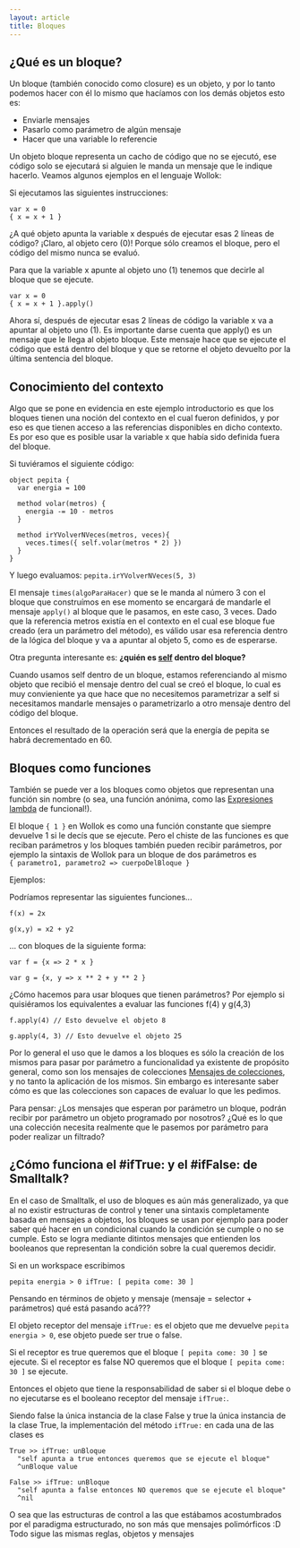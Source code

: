 ```yaml
---
layout: article
title: Bloques
---
```


¿Qué es un bloque?
------------------

Un bloque (también conocido como closure) es un objeto, y por lo tanto podemos hacer con él lo mismo que hacíamos con los demás objetos esto es:

-   Enviarle mensajes
-   Pasarlo como parámetro de algún mensaje
-   Hacer que una variable lo referencie

Un objeto bloque representa un cacho de código que no se ejecutó, ese código solo se ejecutará si alguien le manda un mensaje que le indique hacerlo. Veamos algunos ejemplos en el lenguaje Wollok:

Si ejecutamos las siguientes instrucciones:

```
var x = 0
{ x = x + 1 }
```

¿A qué objeto apunta la variable x después de ejecutar esas 2 líneas de código? ¡Claro, al objeto cero (0)! Porque sólo creamos el bloque, pero el código del mismo nunca se evaluó.

Para que la variable x apunte al objeto uno (1) tenemos que decirle al bloque que se ejecute.

```
var x = 0
{ x = x + 1 }.apply()
```

Ahora sí, después de ejecutar esas 2 líneas de código la variable x va a apuntar al objeto uno (1). Es importante darse cuenta que apply() es un mensaje que le llega al objeto bloque. Este mensaje hace que se ejecute el código que está dentro del bloque y que se retorne el objeto devuelto por la última sentencia del bloque.

Conocimiento del contexto
----------------------

Algo que se pone en evidencia en este ejemplo introductorio es que los bloques tienen una noción del contexto en el cual fueron definidos, y por eso es que tienen acceso a las referencias disponibles en dicho contexto. Es por eso que es posible usar la variable x que había sido definida fuera del bloque.

Si tuviéramos el siguiente código:

```
object pepita {
  var energia = 100
  
  method volar(metros) {
    energia -= 10 - metros
  }
  
  method irYVolverNVeces(metros, veces){
    veces.times({ self.volar(metros * 2) })
  }
}
```

Y luego evaluamos: `pepita.irYVolverNVeces(5, 3)`

El mensaje `times(algoParaHacer)` que se le manda al número 3 con el bloque que construímos en ese momento se encargará de mandarle el mensaje `apply()` al bloque que le pasamos, en este caso, 3 veces. Dado que la referencia metros existía en el contexto en el cual ese bloque fue creado (era un parámetro del método), es válido usar esa referencia dentro de la lógica del bloque y va a apuntar al objeto 5, como es de esperarse.

Otra pregunta interesante es: **¿quién es [self](self---pseudovariable.html) dentro del bloque?**

Cuando usamos self dentro de un bloque, estamos referenciando al mismo objeto que recibió el mensaje dentro del cual se creó el bloque, lo cual es muy convieniente ya que hace que no necesitemos parametrizar a self si necesitamos mandarle mensajes o parametrizarlo a otro mensaje dentro del código del bloque.

Entonces el resultado de la operación será que la energía de pepita se habrá decrementado en 60.

Bloques como funciones
----------------------

También se puede ver a los bloques como objetos que representan una función sin nombre (o sea, una función anónima, como las [Expresiones lambda](expresiones-lambda.html) de funcional!).

El bloque `{ 1 }` en Wollok es como una función constante que siempre devuelve 1 si le decís que se ejecute. Pero el chiste de las funciones es que reciban parámetros y los bloques también pueden recibir parámetros, por ejemplo la sintaxis de Wollok para un bloque de dos parámetros es `{ parametro1, parametro2 => cuerpoDelBloque }`

Ejemplos:

Podríamos representar las siguientes funciones...

`f(x) = 2x`

`g(x,y) = x2 + y2`

... con bloques de la siguiente forma:

`var f = {x => 2 * x }`

`var g = {x, y => x ** 2 + y ** 2 }`

¿Cómo hacemos para usar bloques que tienen parámetros? Por ejemplo si quisiéramos los equivalentes a evaluar las funciones f(4) y g(4,3)

`f.apply(4) // Esto devuelve el objeto 8`

`g.apply(4, 3) // Esto devuelve el objeto 25`

Por lo general el uso que le damos a los bloques es sólo la creación de los mismos para pasar por parámetro a funcionalidad ya existente de propósito general, como son los mensajes de colecciones [Mensajes de colecciones](mensajes-de-colecciones.html), y no tanto la aplicación de los mismos. Sin embargo es interesante saber cómo es que las colecciones son capaces de evaluar lo que les pedimos.

Para pensar: ¿Los mensajes que esperan por parámetro un bloque, podrán recibir por parámetro un objeto programado por nosotros? ¿Qué es lo que una colección necesita realmente que le pasemos por parámetro para poder realizar un filtrado?

¿Cómo funciona el \#ifTrue: y el \#ifFalse: de **Smalltalk**?
---------------------------------------------------------

En el caso de Smalltalk, el uso de bloques es aún más generalizado, ya que al no existir estructuras de control y tener una sintaxis completamente basada en mensajes a objetos, los bloques se usan por ejemplo para poder saber qué hacer en un condicional cuando la condición se cumple o no se cumple. Esto se logra mediante ditintos mensajes que entienden los booleanos que representan la condición sobre la cual queremos decidir. 

Si en un workspace escribimos

`pepita energia > 0 ifTrue: [ pepita come: 30 ]`

Pensando en términos de objeto y mensaje (mensaje = selector + parámetros) qué está pasando acá???

El objeto receptor del mensaje `ifTrue:` es el objeto que me devuelve `pepita energia > 0`, ese objeto puede ser true o false.

Si el receptor es true queremos que el bloque `[ pepita come: 30 ]` se ejecute. Si el receptor es false NO queremos que el bloque `[ pepita come: 30 ]` se ejecute.

Entonces el objeto que tiene la responsabilidad de saber si el bloque debe o no ejecutarse es el booleano receptor del mensaje `ifTrue:`.

Siendo false la única instancia de la clase False y true la única instancia de la clase True, la implementación del método `ifTrue:` en cada una de las clases es

```
True >> ifTrue: unBloque
  "self apunta a true entonces queremos que se ejecute el bloque"
  ^unBloque value 
  
False >> ifTrue: unBloque
  "self apunta a false entonces NO queremos que se ejecute el bloque"
  ^nil
```

O sea que las estructuras de control a las que estábamos acostumbrados por el paradigma estructurado, no son más que mensajes polimórficos :D Todo sigue las mismas reglas, objetos y mensajes
